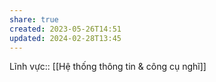 ```yaml
---
share: true
created: 2023-05-26T14:51
updated: 2024-02-28T13:45
---
```

Lĩnh vực:: [[Hệ thống thông tin & công cụ nghĩ]]
